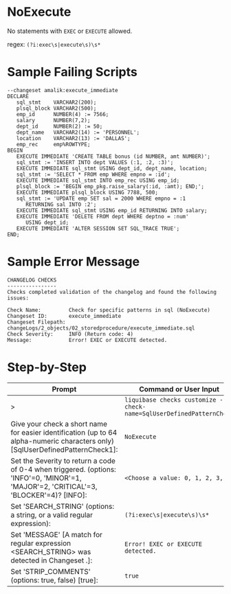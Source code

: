 # NoExecute

No statements with `EXEC` or `EXECUTE` allowed. 

regex: `(?i:exec\s|execute\s)\s*`

# Sample Failing Scripts
```
--changeset amalik:execute_immediate
DECLARE
   sql_stmt    VARCHAR2(200);
   plsql_block VARCHAR2(500);
   emp_id      NUMBER(4) := 7566;
   salary      NUMBER(7,2);
   dept_id     NUMBER(2) := 50;
   dept_name   VARCHAR2(14) := 'PERSONNEL';
   location    VARCHAR2(13) := 'DALLAS';
   emp_rec     emp%ROWTYPE;
BEGIN
   EXECUTE IMMEDIATE 'CREATE TABLE bonus (id NUMBER, amt NUMBER)';
   sql_stmt := 'INSERT INTO dept VALUES (:1, :2, :3)';
   EXECUTE IMMEDIATE sql_stmt USING dept_id, dept_name, location;
   sql_stmt := 'SELECT * FROM emp WHERE empno = :id';
   EXECUTE IMMEDIATE sql_stmt INTO emp_rec USING emp_id;
   plsql_block := 'BEGIN emp_pkg.raise_salary(:id, :amt); END;';
   EXECUTE IMMEDIATE plsql_block USING 7788, 500;
   sql_stmt := 'UPDATE emp SET sal = 2000 WHERE empno = :1
      RETURNING sal INTO :2';
   EXECUTE IMMEDIATE sql_stmt USING emp_id RETURNING INTO salary;
   EXECUTE IMMEDIATE 'DELETE FROM dept WHERE deptno = :num'
      USING dept_id;
   EXECUTE IMMEDIATE 'ALTER SESSION SET SQL_TRACE TRUE';
END;
```

# Sample Error Message
```
CHANGELOG CHECKS
----------------
Checks completed validation of the changelog and found the following issues:

Check Name:         Check for specific patterns in sql (NoExecute)
Changeset ID:       execute_immediate
Changeset Filepath: changeLogs/2_objects/02_storedprocedure/execute_immediate.sql
Check Severity:     INFO (Return code: 4)
Message:            Error! EXEC or EXECUTE detected.
```

# Step-by-Step
| Prompt | Command or User Input |
| ------ | ----------------------|
| > | `liquibase checks customize --check-name=SqlUserDefinedPatternCheck` |
| Give your check a short name for easier identification (up to 64 alpha-numeric characters only) [SqlUserDefinedPatternCheck1]: | `NoExecute` |
| Set the Severity to return a code of 0-4 when triggered. (options: 'INFO'=0, 'MINOR'=1, 'MAJOR'=2, 'CRITICAL'=3, 'BLOCKER'=4)? [INFO]: | `<Choose a value: 0, 1, 2, 3, 4>` |
| Set 'SEARCH_STRING' (options: a string, or a valid regular expression): | `(?i:exec\s\|execute\s)\s*` |
| Set 'MESSAGE' [A match for regular expression <SEARCH_STRING> was detected in Changeset <CHANGESET>.]: | `Error! EXEC or EXECUTE detected.` |
| Set 'STRIP_COMMENTS' (options: true, false) [true]: | `true` |
